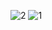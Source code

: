 ![2](https://user-images.githubusercontent.com/45759445/54403978-8cd94000-4704-11e9-9877-7096967a176a.PNG)
![1](https://user-images.githubusercontent.com/45759445/54403981-8d71d680-4704-11e9-9bb8-4dd47508d114.PNG)
